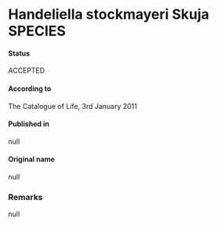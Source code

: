 # Handeliella stockmayeri Skuja SPECIES

#### Status
ACCEPTED

#### According to
The Catalogue of Life, 3rd January 2011

#### Published in
null

#### Original name
null

### Remarks
null